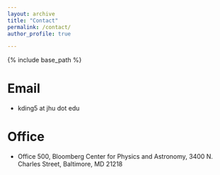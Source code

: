 ```yaml
---
layout: archive
title: "Contact"
permalink: /contact/
author_profile: true

---
```


{% include base_path %}

Email
======
* kding5 at jhu dot edu


Office
======
* Office 500, Bloomberg Center for Physics and Astronomy, 3400 N. Charles Street, Baltimore, MD 21218